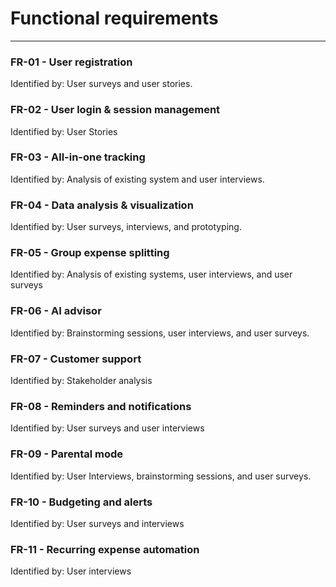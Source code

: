 # Functional requirements
---

### FR-01 - User registration
Identified by: User surveys and user stories.


### FR-02 - User login & session management
Identified by: User Stories

### FR-03 - All-in-one tracking
Identified by: Analysis of existing system and user interviews.

### FR-04 - Data analysis & visualization
Identified by: User surveys, interviews, and prototyping.

### FR-05 - Group expense splitting
Identified by: Analysis of existing systems, user interviews, and user surveys

### FR-06 - AI advisor
Identified by: Brainstorming sessions, user interviews, and user surveys.

### FR-07 - Customer support
Identified by: Stakeholder analysis

### FR-08 - Reminders and notifications
Identified by: User surveys and user interviews

### FR-09 - Parental mode
Identified by: User Interviews, brainstorming sessions, and user surveys.

### FR-10 - Budgeting and alerts
Identified by: User surveys and interviews

### FR-11 - Recurring expense automation
Identified by: User interviews

